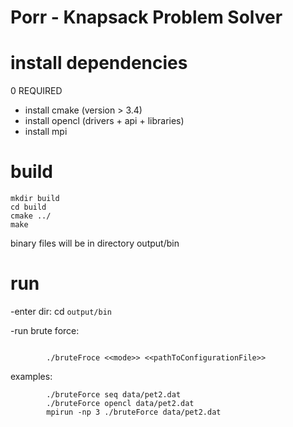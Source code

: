 # Porr - Knapsack Problem Solver


# install dependencies

0 REQUIRED
- install cmake (version > 3.4)
- install opencl (drivers + api + libraries)
- install mpi


# build

```
mkdir build
cd build
cmake ../
make
```

binary files will be in directory output/bin

# run

-enter dir: cd `output/bin`

-run brute force:
```

        ./bruteFroce <<mode>> <<pathToConfigurationFile>>

```
examples:
```
        ./bruteForce seq data/pet2.dat
        ./bruteForce opencl data/pet2.dat
        mpirun -np 3 ./bruteForce data/pet2.dat

```




